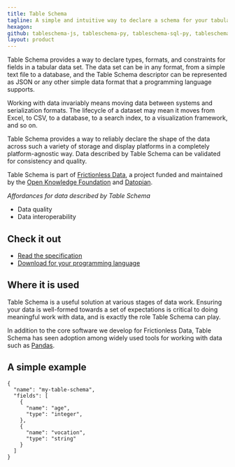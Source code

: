 ```yaml
---
title: Table Schema
tagline: A simple and intuitive way to declare a schema for your tabular data that works with your existing tools.
hexagon: 
github: tableschema-js, tableschema-py, tableschema-sql-py, tableschema-go, tableschema-pandas-py, tableschema-rb, tableschema-java, tableschema-php, TableSchema.jl, tableschema-r, tableschema-bigquery-py, tableschema-clj, tableschema-elasticsearch-py, tableschema-ui, tableschema-spss-py, tableschema-ckan-datastore-py
layout: product
---
```

 
Table Schema provides a way to declare types, formats, and constraints for fields in a tabular data set. The data set can be in any format, from a simple text file to a database, and the Table Schema descriptor can be represented as JSON or any other simple data format that a programming language supports.
 
Working with data invariably means moving data between systems and serialization formats. The lifecycle of a dataset may mean it moves from Excel, to CSV, to a database, to a search index, to a visualization framework, and so on.
 
Table Schema provides a way to reliably declare the shape of the data across such a variety of storage and display platforms in a completely platform-agnostic way. Data described by Table Schema can be validated for consistency and quality.
 
Table Schema is part of [Frictionless Data](https://frictionlessdata.io), a project funded and maintained by the [Open Knowledge Foundation](https://okfn.org) and [Datopian](https://datopian.com).
 
*Affordances for data described by Table Schema*
 
- Data quality
- Data interoperability
 
## Check it out
 
- [Read the specification](https://frictionlessdata.io/specs/table-schema/)
- [Download for your programming language](https://github.com/frictionlessdata?utf8=✓&q=tableschema&type=&language=)
 
## Where it is used
 
Table Schema is a useful solution at various stages of data work. Ensuring your data is well-formed towards a set of expectations is critical to doing meaningful work with data, and is exactly the role Table Schema can play.
 
In addition to the core software we develop for Frictionless Data, Table Schema has seen adoption among widely used tools for working with data such as [Pandas](https://pandas.pydata.org/pandas-docs/stable/reference/api/pandas.io.json.build_table_schema.html).
 
## A simple example
 
```
{
  "name": "my-table-schema",
  "fields": [
    {
      "name": "age",
      "type": "integer",
    },
    {
      "name": "vocation",
      "type": "string"
    }
  ]
}
```
